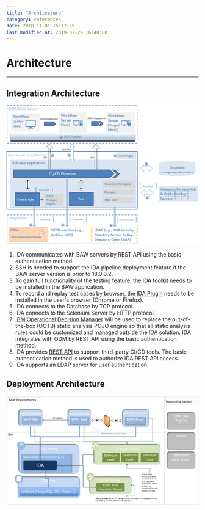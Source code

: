 ```yaml
---
title: "Architecture"
category: references
date: 2018-11-01 15:17:55
last_modified_at: 2019-07-29 16:40:00
---
```


# Architecture
***

## Integration Architecture
![integration architecture](../images/architecture/integration_architecture_1.png)
1. IDA communicates with BAW servers by REST API using the basic authentication method.
2. SSH is needed to support the IDA pipeline deployment feature if the BAW server version is prior to 18.0.0.2.
3. To gain full functionality of the testing feature, the [IDA toolkit](../installation/installation-installing-ida-application.html#step-2-installing-ida-baw-toolkit) needs to be installed in the BAW application.
4. To record and replay test cases by browser, the [IDA Plugin](../installation/installation-installing-ida-application.html#step-3-installing-ida-browser-plug-in) needs to be installed in the user's browser (Chrome or Firefox).
5. IDA connects to the Database by TCP protocol.
6. IDA connects to the Selenium Server by HTTP protocol.
7. [IBM Operational Decision Manager](https://www.ibm.com/products/operational-decision-manager?mhsrc=ibmsearch_a&mhq=IBM%20Operational%20Decision%20Manager) will be used to replace the out-of-the-box (OOTB) static analysis POJO engine so that all static analysis rules could be customized and managed outside the IDA solution. IDA integrates with ODM by REST API using the basic authentication method.
8. IDA provides [REST API](../references/references-ida-rest-apis.html) to support third-party CI/CD tools. The basic authentication method is used to authorize IDA REST API access.
9. IDA supports an LDAP server for user authentication.

## Deployment Architecture
![deployment architecture](../images/architecture/deployment_architecture.png)